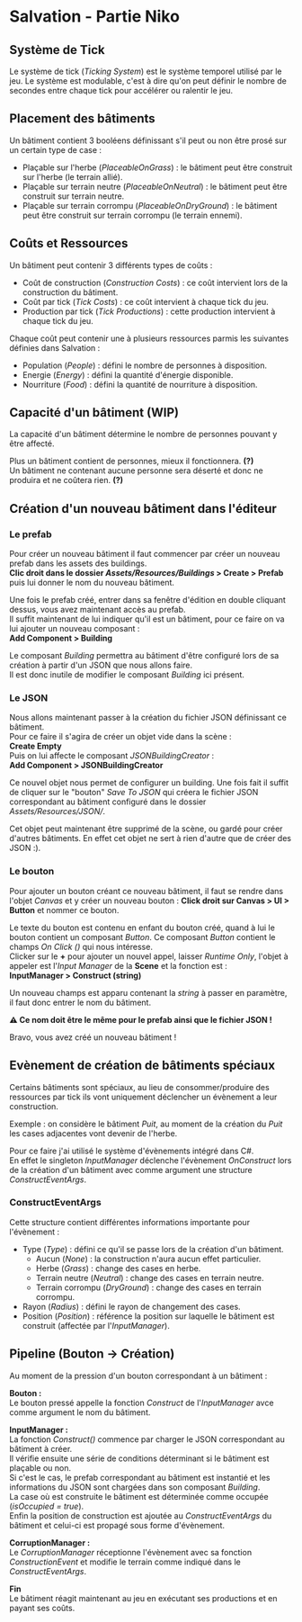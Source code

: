 ﻿# Salvation - Partie Niko

## Système de Tick

Le système de tick (*Ticking System*) est le système temporel utilisé par le jeu.
Le système est modulable, c'est à dire qu'on peut définir le nombre de secondes entre chaque tick pour accélérer ou ralentir le jeu.

## Placement des bâtiments

Un bâtiment contient 3 booléens définissant s'il peut ou non être prosé sur un certain type de case :
- Plaçable sur l'herbe (*PlaceableOnGrass*) : le bâtiment peut être construit sur l'herbe (le terrain allié).
- Plaçable sur terrain neutre (*PlaceableOnNeutral*) : le bâtiment peut être construit sur terrain neutre.
- Plaçable sur terrain corrompu (*PlaceableOnDryGround*) : le bâtiment peut être construit sur terrain corrompu (le terrain ennemi).

## Coûts et Ressources

Un bâtiment peut contenir 3 différents types de coûts :
- Coût de construction (*Construction Costs*) : ce coût intervient lors de la construction du bâtiment.
- Coût par tick (*Tick Costs*) : ce coût intervient à chaque tick du jeu.
- Production par tick (*Tick Productions*) : cette production intervient à chaque tick du jeu.

Chaque coût peut contenir une à plusieurs ressources parmis les suivantes définies dans Salvation :
- Population (*People*) : défini le nombre de personnes à disposition.
- Energie (*Energy*) : défini la quantité d'énergie disponible.
- Nourriture (*Food*) : défini la quantité de nourriture à disposition.

## Capacité d'un bâtiment (WIP)

La capacité d'un bâtiment détermine le nombre de personnes pouvant y être affecté.

Plus un bâtiment contient de personnes, mieux il fonctionnera. **(?)**  
Un bâtiment ne contenant aucune personne sera déserté et donc ne produira et ne coûtera rien. **(?)**

## Création d'un nouveau bâtiment dans l'éditeur

### Le prefab

Pour créer un nouveau bâtiment il faut commencer par créer un nouveau prefab dans les assets des buildings.  
**Clic droit dans le dossier *Assets/Resources/Buildings* > Create > Prefab** puis lui donner le nom du nouveau bâtiment.

Une fois le prefab créé, entrer dans sa fenêtre d'édition en double cliquant dessus, vous avez maintenant accès au prefab.  
Il suffit maintenant de lui indiquer qu'il est un bâtiment, pour ce faire on va lui ajouter un nouveau composant :  
**Add Component > Building**

Le composant *Building* permettra au bâtiment d'être configuré lors de sa création à partir d'un JSON que nous allons faire.  
Il est donc inutile de modifier le composant *Building* ici présent.

### Le JSON

Nous allons maintenant passer à la création du fichier JSON définissant ce bâtiment.  
Pour ce faire il s'agira de créer un objet vide dans la scène :  
**Create Empty**  
Puis on lui affecte le composant *JSONBuildingCreator* :  
**Add Component > JSONBuildingCreator**

Ce nouvel objet nous permet de configurer un building.
Une fois fait il suffit de cliquer sur le "bouton" *Save To JSON* qui créera le fichier JSON correspondant au bâtiment configuré dans le dossier *Assets/Resources/JSON/*.

Cet objet peut maintenant être supprimé de la scène, ou gardé pour créer d'autres bâtiments.
En effet cet objet ne sert à rien d'autre que de créer des JSON :).

### Le bouton

Pour ajouter un bouton créant ce nouveau bâtiment, il faut se rendre dans l'objet *Canvas* et y créer un nouveau bouton :
**Click droit sur Canvas > UI > Button** et nommer ce bouton.

Le texte du bouton est contenu en enfant du bouton créé, quand à lui le bouton contient un composant *Button*.
Ce composant *Button* contient le champs *On Click ()* qui nous intéresse.  
Clicker sur le **+** pour ajouter un nouvel appel, laisser *Runtime Only*, l'objet à appeler est l'*Input Manager* de la **Scene** et la fonction est :  
**InputManager > Construct (string)**

Un nouveau champs est apparu contenant la *string* à passer en paramètre, il faut donc entrer le nom du bâtiment.

**⚠️ Ce nom doit être le même pour le prefab ainsi que le fichier JSON !**

Bravo, vous avez créé un nouveau bâtiment !

## Evènement de création de bâtiments spéciaux

Certains bâtiments sont spéciaux, au lieu de consommer/produire des ressources par tick ils vont uniquement déclencher un évènement a leur construction.

Exemple : on considère le bâtiment *Puit*, au moment de la création du *Puit* les cases adjacentes vont devenir de l'herbe.

Pour ce faire j'ai utilisé le système d'évènements intégré dans C#.  
En effet le singleton *InputManager* déclenche l'évènement *OnConstruct* lors de la création d'un bâtiment avec comme argument une structure *ConstructEventArgs*.  

### ConstructEventArgs

Cette structure contient différentes informations importante pour l'évènement :
- Type (*Type*) : défini ce qu'il se passe lors de la création d'un bâtiment.
  - Aucun (*None*) : la construction n'aura aucun effet particulier.
  - Herbe (*Grass*) : change des cases en herbe.
  - Terrain neutre (*Neutral*) : change des cases en terrain neutre.
  - Terrain corrompu (*DryGround*) : change des cases en terrain corrompu.
- Rayon (*Radius*) : défini le rayon de changement des cases.
- Position (*Position*) : référence la position sur laquelle le bâtiment est construit (affectée par l'*InputManager*).

## Pipeline (Bouton -> Création)

Au moment de la pression d'un bouton correspondant à un bâtiment :

**Bouton :**  
Le bouton pressé appelle la fonction *Construct* de l'*InputManager* avce comme argument le nom du bâtiment.

**InputManager :**  
La fonction *Construct()* commence par charger le JSON correspondant au bâtiment à créer.  
Il vérifie ensuite une série de conditions déterminant si le bâtiment est plaçable ou non.  
Si c'est le cas, le prefab correspondant au bâtiment est instantié et les informations du JSON sont chargées dans son composant *Building*.  
La case où est construite le bâtiment est déterminée comme occupée (*isOccupied = true*).  
Enfin la position de construction est ajoutée au *ConstructEventArgs* du bâtiment et celui-ci est propagé sous forme d'évènement.

**CorruptionManager :**  
Le *CorruptionManager* réceptionne l'évènement avec sa fonction *ConstructionEvent* et modifie le terrain comme indiqué dans le *ConstructEventArgs*.

**Fin**  
Le bâtiment réagit maintenant au jeu en exécutant ses productions et en payant ses coûts.